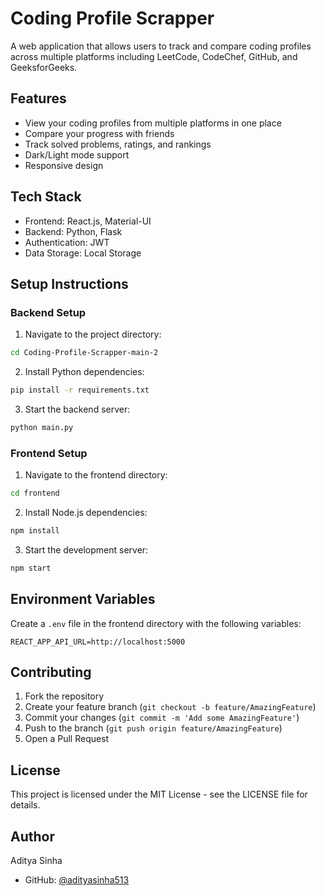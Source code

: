 # Coding Profile Scrapper

A web application that allows users to track and compare coding profiles across multiple platforms including LeetCode, CodeChef, GitHub, and GeeksforGeeks.

## Features

- View your coding profiles from multiple platforms in one place
- Compare your progress with friends
- Track solved problems, ratings, and rankings
- Dark/Light mode support
- Responsive design

## Tech Stack

- Frontend: React.js, Material-UI
- Backend: Python, Flask
- Authentication: JWT
- Data Storage: Local Storage

## Setup Instructions

### Backend Setup

1. Navigate to the project directory:
```bash
cd Coding-Profile-Scrapper-main-2
```

2. Install Python dependencies:
```bash
pip install -r requirements.txt
```

3. Start the backend server:
```bash
python main.py
```

### Frontend Setup

1. Navigate to the frontend directory:
```bash
cd frontend
```

2. Install Node.js dependencies:
```bash
npm install
```

3. Start the development server:
```bash
npm start
```

## Environment Variables

Create a `.env` file in the frontend directory with the following variables:
```
REACT_APP_API_URL=http://localhost:5000
```

## Contributing

1. Fork the repository
2. Create your feature branch (`git checkout -b feature/AmazingFeature`)
3. Commit your changes (`git commit -m 'Add some AmazingFeature'`)
4. Push to the branch (`git push origin feature/AmazingFeature`)
5. Open a Pull Request

## License

This project is licensed under the MIT License - see the LICENSE file for details.

## Author

Aditya Sinha
- GitHub: [@adityasinha513](https://github.com/adityasinha513)

